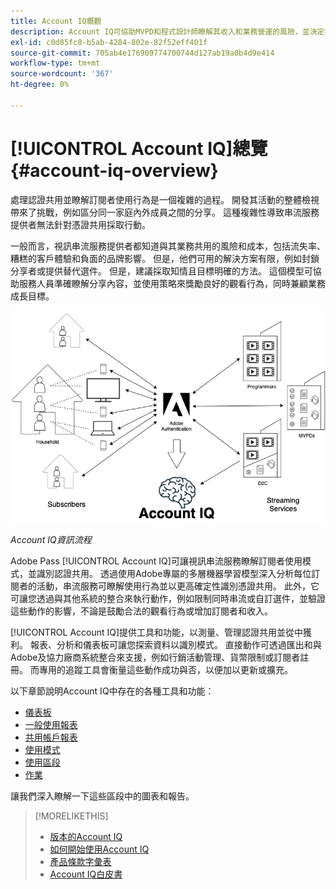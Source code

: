 ```yaml
---
title: Account IQ概觀
description: Account IQ可協助MVPD和程式設計師瞭解其收入和業務營運的風險，並決定採取最有效的行動來降低認證詐騙的影響。
exl-id: c0d85fc8-b5ab-4284-802e-82f52eff401f
source-git-commit: 705ab4e176909774700744d127ab19a0b4d9e414
workflow-type: tm+mt
source-wordcount: '367'
ht-degree: 0%

---
```


# [!UICONTROL Account IQ]總覽 {#account-iq-overview}

處理認證共用並瞭解訂閱者使用行為是一個複雜的過程。 開發其活動的整體檢視帶來了挑戰，例如區分同一家庭內外成員之間的分享。 這種複雜性導致串流服務提供者無法針對憑證共用採取行動。

一般而言，視訊串流服務提供者都知道與其業務共用的風險和成本，包括流失率、糟糕的客戶體驗和負面的品牌影響。 但是，他們可用的解決方案有限，例如封鎖分享者或提供替代選件。 但是，建議採取知情且目標明確的方法。 這個模型可協助服務人員準確瞭解分享內容，並使用策略來獎勵良好的觀看行為，同時兼顧業務成長目標。</span>

![Account IQ流程圖](assets/aiq-intro.png)

*Account IQ資訊流程*

Adobe Pass [!UICONTROL Account IQ]可讓視訊串流服務瞭解訂閱者使用模式，並識別認證共用。 透過使用Adobe專屬的多層機器學習模型深入分析每位訂閱者的活動，串流服務可瞭解使用行為並以更高確定性識別憑證共用。 此外，它可讓您透過與其他系統的整合來執行動作，例如限制同時串流或自訂選件，並驗證這些動作的影響，不論是鼓勵合法的觀看行為或增加訂閱者和收入。

[!UICONTROL Account IQ]提供工具和功能，以測量、管理認證共用並從中獲利。 報表、分析和儀表板可讓您探索資料以識別模式。 直接動作可透過匯出和與Adobe及協力廠商系統整合來支援，例如行銷活動管理、貨幣限制或訂閱者註冊。 而專用的追蹤工具會衡量這些動作成功與否，以便加以更新或擴充。

以下章節說明Account IQ中存在的各種工具和功能：

* [儀表板](/help/accountiq/introduction-dashboard.md)
* [一般使用報表](/help/accountiq/general-usage-reports.md)
* [共用帳戶報表](/help/accountiq/shared-acc-reports.md)
* [使用模式](/help/accountiq/usage-patterns.md)
* [使用區段](/help/accountiq/work-with-segments.md)
* [作業](/help/accountiq/operations.md)

讓我們深入瞭解一下這些區段中的圖表和報告。

>[!MORELIKETHIS]
>
>* [版本的Account IQ](/help/accountiq/versions-aiq.md)
>* [如何開始使用Account IQ](/help/accountiq/get-started.md)
>* [產品條款字彙表](/help/accountiq/product-concepts.md)
>* [Account IQ白皮書](https://www.adobe.com/content/dam/dx/us/en/products/primetime/resources/primetime-account-iq-whitepaper.pdf)


